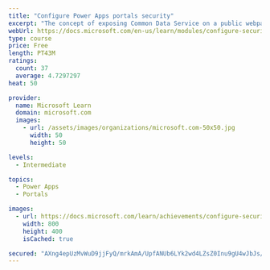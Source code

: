 ```yaml
---
title: "Configure Power Apps portals security"
excerpt: "The concept of exposing Common Data Service on a public webpage is appealing for addressing numerous business requirements. However, careful consideration is necessary to avoid exposing private or sensitive data. This module will focus on helping you understand and configure portal security to protect static and dynamic content and limit visibility to specific audiences."
webUrl: https://docs.microsoft.com/en-us/learn/modules/configure-security/
type: course
price: Free
length: PT43M
ratings:
  count: 37
  average: 4.7297297
heat: 50

provider:
  name: Microsoft Learn
  domain: microsoft.com
  images:
    - url: /assets/images/organizations/microsoft.com-50x50.jpg
      width: 50
      height: 50

levels:
  - Intermediate

topics:
  - Power Apps
  - Portals

images:
  - url: https://docs.microsoft.com/learn/achievements/configure-security-social.png
    width: 800
    height: 400
    isCached: true

secured: "AXng4epUzMvWuD9jjFyQ/mrkAmA/UpfANUb6LYk2wd4LZsZ0Inu9gU4wJbJs/gax/ZCm7nD2+7maJqm1wH+8t9D3fFhjHzPAK8xnP3ij9jJRCowegEeB3eUusgoM80dpOsKpwzQGXB9y2i1x1H2WJDQKWpNchj2oB78nsjFQie6jUwl+RQFsPjB7NcZ/vW83B+rcaZp6WGvAGuhY1Lv4f0BeUhaFURJjKEdC05MtUqS1dnru9t+/zx301qsaglWfmpldKzTOTZzFArRVd4sodbXMW9pR0ynVOa7tyue004pO5wRodEVOsQzrAkp7LRdGehnXtrS81lJphf9br4iuy64BKjnzlI/t1fydW4eWEaxXAwLabfjZXJTiyP08t7KxHatpyeauNeKxlv4APFWJufZFm7RNZ66zrVX2bnV7iOk=;iNHcaTf9YnJTnRtdHILjbA=="
---
```


